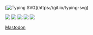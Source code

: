 [![Typing SVG](https://readme-typing-svg.herokuapp.com?font=Fira+Code&pause=1000&width=435&lines=Hi+there+%F0%9F%91%8B;This+is+66Leo66.;Glad+to+meet+you!)](https://git.io/typing-svg)

<!-- [![66Leo66's GitHub stats](https://github-readme-stats.vercel.app/api?username=66Leo66&show_icons=true&theme=nord)](https://github.com/66Leo66) -->

[![](https://raw.githubusercontents.com/66Leo66/profile-summary-card/master/profile-summary-card-output/nord_dark/0-profile-details.svg)](https://github.com/vn7n24fzkq/github-profile-summary-cards)
[![](https://raw.githubusercontents.com/66Leo66/profile-summary-card/master/profile-summary-card-output/nord_dark/1-repos-per-language.svg)](https://github.com/vn7n24fzkq/github-profile-summary-cards) [![](https://raw.githubusercontents.com/66Leo66/profile-summary-card/master/profile-summary-card-output/nord_dark/2-most-commit-language.svg)](https://github.com/vn7n24fzkq/github-profile-summary-cards)
[![](https://raw.githubusercontents.com/66Leo66/profile-summary-card/master/profile-summary-card-output/nord_dark/3-stats.svg)](https://github.com/vn7n24fzkq/github-profile-summary-cards) [![](https://raw.githubusercontents.com/66Leo66/profile-summary-card/master/profile-summary-card-output/nord_dark/4-productive-time.svg)](https://github.com/vn7n24fzkq/github-profile-summary-cards)

<a rel="me" href="https://mast.dragon-fly.club/@justleo">Mastodon</a>
